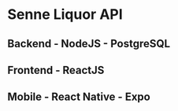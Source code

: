 # Senne Liquor API

## Backend - NodeJS - PostgreSQL
## Frontend - ReactJS
## Mobile - React Native - Expo

